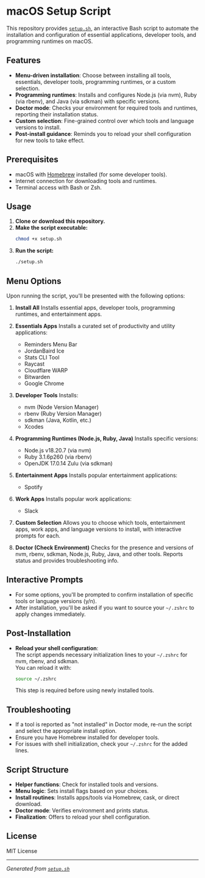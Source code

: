 # macOS Setup Script

This repository provides [`setup.sh`](setup.sh:1), an interactive Bash script to automate the installation and configuration of essential applications, developer tools, and programming runtimes on macOS.

## Features

- **Menu-driven installation**: Choose between installing all tools, essentials, developer tools, programming runtimes, or a custom selection.
- **Programming runtimes**: Installs and configures Node.js (via nvm), Ruby (via rbenv), and Java (via sdkman) with specific versions.
- **Doctor mode**: Checks your environment for required tools and runtimes, reporting their installation status.
- **Custom selection**: Fine-grained control over which tools and language versions to install.
- **Post-install guidance**: Reminds you to reload your shell configuration for new tools to take effect.

## Prerequisites

- macOS with [Homebrew](https://brew.sh/) installed (for some developer tools).
- Internet connection for downloading tools and runtimes.
- Terminal access with Bash or Zsh.

## Usage

1. **Clone or download this repository.**
2. **Make the script executable:**
   ```sh
   chmod +x setup.sh
   ```
3. **Run the script:**
   ```sh
   ./setup.sh
   ```

## Menu Options

Upon running the script, you'll be presented with the following options:

1. **Install All**
   Installs essential apps, developer tools, programming runtimes, and entertainment apps.

2. **Essentials Apps**
   Installs a curated set of productivity and utility applications:
   - Reminders Menu Bar
   - JordanBaird Ice
   - Stats CLI Tool
   - Raycast
   - Cloudflare WARP
   - Bitwarden
   - Google Chrome

3. **Developer Tools**
   Installs:
   - nvm (Node Version Manager)
   - rbenv (Ruby Version Manager)
   - sdkman (Java, Kotlin, etc.)
   - Xcodes

4. **Programming Runtimes (Node.js, Ruby, Java)**
   Installs specific versions:
   - Node.js v18.20.7 (via nvm)
   - Ruby 3.1.6p260 (via rbenv)
   - OpenJDK 17.0.14 Zulu (via sdkman)

5. **Entertainment Apps**
   Installs popular entertainment applications:
   - Spotify

6. **Work Apps**
   Installs popular work applications:
   - Slack

7. **Custom Selection**
   Allows you to choose which tools, entertainment apps, work apps, and language versions to install, with interactive prompts for each.

8. **Doctor (Check Environment)**
   Checks for the presence and versions of nvm, rbenv, sdkman, Node.js, Ruby, Java, and other tools. Reports status and provides troubleshooting info.

## Interactive Prompts

- For some options, you'll be prompted to confirm installation of specific tools or language versions (y/n).
- After installation, you'll be asked if you want to source your `~/.zshrc` to apply changes immediately.

## Post-Installation

- **Reload your shell configuration**:  
  The script appends necessary initialization lines to your `~/.zshrc` for nvm, rbenv, and sdkman.  
  You can reload it with:
  ```sh
  source ~/.zshrc
  ```
  This step is required before using newly installed tools.

## Troubleshooting

- If a tool is reported as "not installed" in Doctor mode, re-run the script and select the appropriate install option.
- Ensure you have Homebrew installed for developer tools.
- For issues with shell initialization, check your `~/.zshrc` for the added lines.

## Script Structure

- **Helper functions**: Check for installed tools and versions.
- **Menu logic**: Sets install flags based on your choices.
- **Install routines**: Installs apps/tools via Homebrew, cask, or direct download.
- **Doctor mode**: Verifies environment and prints status.
- **Finalization**: Offers to reload your shell configuration.

## License

MIT License

---

*Generated from [`setup.sh`](setup.sh:1)*